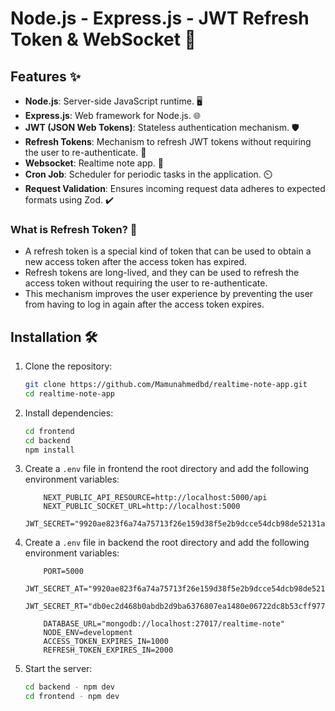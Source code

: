# Node.js - Express.js - JWT Refresh Token & WebSocket 🚀

## Features ✨

- **Node.js**: Server-side JavaScript runtime. 🖥️
- **Express.js**: Web framework for Node.js. 🌐
- **JWT (JSON Web Tokens)**: Stateless authentication mechanism. 🛡️
- **Refresh Tokens**: Mechanism to refresh JWT tokens without requiring the user to re-authenticate. 🔄
- **Websocket**: Realtime note app. 🔄
- **Cron Job**: Scheduler for periodic tasks in the application. ⏲️
- **Request Validation**: Ensures incoming request data adheres to expected formats using Zod. ✔️

### What is Refresh Token? 🤔

- A refresh token is a special kind of token that can be used to obtain a new access token after the access token has
  expired.
- Refresh tokens are long-lived, and they can be used to refresh the access token without requiring the user to
  re-authenticate.
- This mechanism improves the user experience by preventing the user from having to log in again after the access token
  expires.

## Installation 🛠️

1. Clone the repository:

   ```bash
   git clone https://github.com/Mamunahmedbd/realtime-note-app.git
   cd realtime-note-app
   ```

2. Install dependencies:

   ```bash
   cd frontend
   cd backend
   npm install
   ```

3. Create a `.env` file in frontend the root directory and add the following environment variables:

   ```plaintext
       NEXT_PUBLIC_API_RESOURCE=http://localhost:5000/api
       NEXT_PUBLIC_SOCKET_URL=http://localhost:5000
       JWT_SECRET="9920ae823f6a74a75713f26e159d38f5e2b9dcce54dcb98de52131a02165b44f"
   ```

4. Create a `.env` file in backend the root directory and add the following environment variables:

   ```plaintext
       PORT=5000
       JWT_SECRET_AT="9920ae823f6a74a75713f26e159d38f5e2b9dcce54dcb98de52131a02165b44f"
       JWT_SECRET_RT="db0ec2d468b0abdb2d9ba6376807ea1480e06722dc8b53cff97785fe120fc02e"

       DATABASE_URL="mongodb://localhost:27017/realtime-note"
       NODE_ENV=development
       ACCESS_TOKEN_EXPIRES_IN=1000
       REFRESH_TOKEN_EXPIRES_IN=2000

   ```

5. Start the server:
   ```bash
   cd backend - npm dev
   cd frontend - npm dev
   ```

